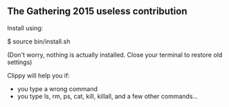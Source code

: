 The Gathering 2015 useless contribution
----------------------------------------

Install using:

$ source bin/install.sh

(Don't worry, nothing is actually installed. Close your terminal to restore old settings)


Clippy will help you if:

- you type a wrong command
- you type ls, rm, ps, cat, kill, killall, and a few other commands...